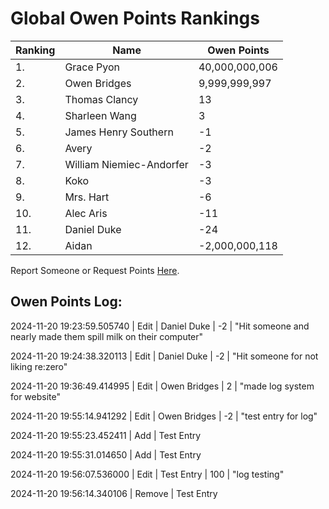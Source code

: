 # Global Owen Points Rankings

|Ranking|Name|Owen Points|
| ----------- | ----------- | ----------- |
|1.|Grace Pyon|40,000,000,006|
|2.|Owen Bridges|9,999,999,997|
|3.|Thomas Clancy|13|
|4.|Sharleen Wang|3|
|5.|James Henry Southern|-1|
|6.|Avery|-2|
|7.|William Niemiec-Andorfer|-3|
|8.|Koko|-3|
|9.|Mrs. Hart|-6|
|10.|Alec Aris|-11|
|11.|Daniel Duke|-24|
|12.|Aidan|-2,000,000,118|

Report Someone or Request Points [Here](https://forms.gle/cc2Y95JU66t6gKew9).


## Owen Points Log:
2024-11-20 19:23:59.505740 | Edit | Daniel Duke | -2 | "Hit someone and nearly made them spill milk on their computer"

2024-11-20 19:24:38.320113 | Edit | Daniel Duke | -2 | "Hit someone for not liking re:zero"

2024-11-20 19:36:49.414995 | Edit | Owen Bridges | 2 | "made log system for website"

2024-11-20 19:55:14.941292 | Edit | Owen Bridges | -2 | "test entry for log"

2024-11-20 19:55:23.452411 | Add | Test Entry

2024-11-20 19:55:31.014650 | Add | Test Entry

2024-11-20 19:56:07.536000 | Edit | Test Entry | 100 | "log testing"

2024-11-20 19:56:14.340106 | Remove | Test Entry

